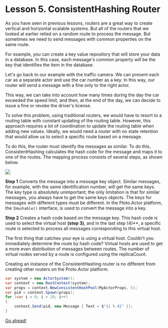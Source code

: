 # Lesson 5. ConsistentHashing Router

As you have seen in previous lessons, routers are a great way to create vertical and horizontal scalable systems. But all of the routers that we looked at earlier relied on a random route to process the message. But sometimes we need to send messages with common properties on the same route.

For example, you can create a key value repository that will store your data in a database. In this case, each message's common property will be the key that identifies the item in the database.

Let's go back to our example with the traffic camera. We can present each car as a separate actor and use the car number as a key. In this way, our router will send a message with a fine only to the right actor. 

This way, we can take into account how many times during the day the car exceeded the speed limit, and then, at the end of the day, we can decide to issue a fine or revoke the driver's license.

To solve this problem, using traditional routers, we would have to resort to a routing table with constant updating of the routing table. However, this approach requires a lot of coordination to update the routing table when adding new values. Ideally, we would need a router with no state retention that would allow us to select a specific route based on a message.

To do this, the router must identify the messages as similar. To do this, ConsistentHashing calculates the hash code for the message and maps it to one of the routes. The mapping process consists of several steps, as shown below.

![](../../images/5_5_1.png)

**Step 1** Converts the message into a message key object. Similar messages, for example, with the same identification number, will get the same keys. The key type is absolutely unimportant; the only limitation is that for similar messages, you always have to get the same keys objects. The keys for messages with different types must be different. In the Ptoto.Actor platform, the `IHashable()` interface, is used to convert the message into a key.

**Step 2** Creates a hash code based on the message key. This hash code is used to select the virtual host **(step 3)**, and in the last step (4)**, a specific route is selected to process all messages corresponding to this virtual host. 

The first thing that catches your eye is using a virtual host. Couldn't you immediately determine the route by hash code? Virtual hosts are used to get a more even distribution of messages between routes. The number of virtual nodes served by a route is configured using the replicaCount. 

Creating an instance of the ConsistentHashing router is no different from creating other routers on the Proto.Actor platform.

```csharp
var system = new ActorSystem();
var context = new RootContext(system);
var props = context.NewConsistentHashPool(MyActorProps, 5);
var pid = context.Spawn(props);
for (var i = 0; i < 10; i++)
{
    context.Send(pid, new Message { Text = $"{i % 4}" });
}
```

[Go ahead!](../lesson-6)









